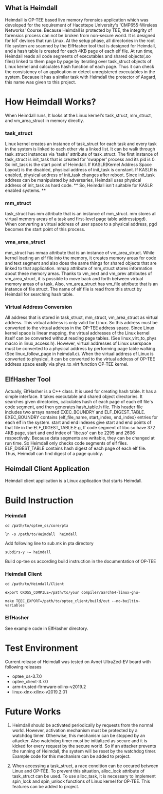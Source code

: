 ## What is Heimdall
Heimdall is OP-TEE based live memory forensics application which was developed for the requirement of Hacettepe University's 'CMP655-Wireless Networks' Course. Because Heimdall is protected by TEE, the integrity of forensics process can not  be broken from non-secure world. 
It is designed for IoT devices that run Linux. At the setup phase, all directories in the root file system are scanned by the ElfHasher tool that is designed for Heimdall, and a hash table is created for each 4KB page of each elf file. At run time, Heimdall reads all code segments of executables and shared objects(.so files) linked to them page by page by iterating over task_struct objects of Linux kernel and calculates hash function of each page. Thus it can check the consistency of an application or detect unregistered executables in the system. 
Because it has a similar task with Heimdall the protector of Asgard, this name was given to this project.  

# How Heimdall Works?

When Heimdall runs, It looks at the Linux kernel's task_struct, mm_struct, and vm_area_struct in memory directly.
### task_struct
Linux kernel creates an instance of task_struct for each task and every task in the system is linked to each other via a linked list. It can be walk through task_struct instances via 'tasks' attribute of task_struct. The first instance of task_struct is init_task that is created for 'swapper' process and its pid is 0.  So init_task is the start point of Heimdall. If KASLR(Kernel Address Space Layout) is the disabled, physical address of init_task is constant. If KASLR is enabled, physical address of init_task changes after reboot. Since init_task address can be manipulated by adversaries, Heimdall uses physical address of init_task as hard code. ** So, Heimdall isn't suitable for KASLR enabled systems. **
### mm_struct
task_struct has mm attribute that is an instance of mm_struct. mm stores all virtual memory areas of a task and first-level page table address(pgd). When converting a virtual address of user space to a physical address, pgd becomes the start point of this process.

### vma_area_struct
mm_struct has mmap attribute that is an instance of vm_area_struct.
While kernel loading an elf file into the memory, it creates memory areas for code and text segment and also does the same things for shared objects that are linked to that application. mmap attribute of mm_struct stores information about these memory areas. Thanks to vm_next and vm_prev attributes of vm_area_struct, it is possible to move back and forth between virtual memory areas of a task. Also, vm_area_struct has vm_file attribute that is an instance of file struct. The name of elf file is read from this struct by Heimdall for searching hash table.

### Virtual Address Conversion
All address that is stored in task_struct, mm_struct, vm_area_struct as virtual address. This virtual address is only valid for Linux. So this address must be converted to the virtual address in the OP-TEE address space. Since Linux kernel space is linear mapping, the virtual addresses of the Linux kernel itself can be converted without reading page tables. (See linux_virt_to_phys macro in linux_access.h). However, virtual addresses of Linux userspace must be converted to a physical address by performing page table walking.(See linux_follow_page in heimdall.c). When the virtual address of Linux is converted to physical, it can be converted to the virtual address of OP-TEE address space easily via phys_to_virt function OP-TEE kernel. 

## ElfHasher Tool
Actually, ElfHasher is a C++ class. It is used for creating hash table. It has a simple interface. It takes executable and shared object directories. It searches given directories, calculates hash of each page of each elf file's code segment, and then generates hash_table.h file. This header file includes two arrays named EXEC_BOUNDRY and ELF_DIGEST_TABLE.  EXEC_BOUNDRY contains {elf_file_name, start_index, end_index} entries for each elf in the system. start and end indexes give start and end points of that file in the ELF_DIGEST_TABLE.E.g, If code segment of libc.so have 372 4KB page, start and end index of 'libc.so' can be 2295 and 2606 respectively. Because data segments are writable, they can be changed at run time. So Heimdall only checks code segments of elf files. ELF_DIGEST_TABLE contains hash digest of each page of each elf file. Thus, Heimdall can find digest of a page quickly.

## Heimdall Client Application
Heimdall client application is a Linux application that starts Heimdall.

# Build Instruction

### Heimdall

`cd /path/to/optee_os/core/pta`

`ln -s /path/to/Heimdall  heimdall`

Add following line to sub.mk in pta directory

`subdirs-y += heimdall`

Build op-tee os according build instruction in the documentation of OP-TEE

### Heimdall Client

`cd /path/to/Heimdall/Client`

`export CROSS_COMPILE=/path/to/your compiler/aarch64-linux-gnu-`

`make TEEC_EXPORT=/path/to/optee_client/build/out --no-builtin-variables`

### ElfHasher
See example code in ElfHasher directory.

# Test Environment
Current release of Heimdall was tested on Avnet UltraZed-EV board with following releases 
* optee_os-3.7.0
* optee_client-3.7.0
* arm-trusted-firmware-xilinx-v2019.2
* linux-xlnx-xilinx-v2019.2.01


# Future Works
1. Heimdall should be activated periodically by requests from the normal world. However, activation mechanism must be protected by a watchdog timer. Otherwise, this mechanism can be stopped by an attacker. Also watchdog timer must be initialized as secure and it is kicked for every request by the secure world. So if an attacker prevents the running of Heimdall, the system will be reset by the watchdog timer.  Example code for this mechanism can be added to project.

2.  When accessing a task_struct, a race condition can be occured between Linux and OP-TEE. To prevent this situation, alloc_lock attribute of task_struct can be used. To use alloc_task, it is necessary to implement spin_lock and spin_unlock functions of Linux kernel for OP-TEE. This features can be added to project.



